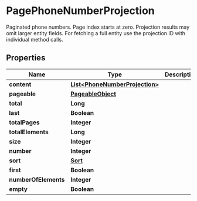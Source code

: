 

# PagePhoneNumberProjection

Paginated phone numbers. Page index starts at zero. Projection results may omit larger entity fields. For fetching a full entity use the projection ID with individual method calls.
## Properties

Name | Type | Description | Notes
------------ | ------------- | ------------- | -------------
**content** | [**List&lt;PhoneNumberProjection&gt;**](PhoneNumberProjection) |  |  [optional]
**pageable** | [**PageableObject**](PageableObject) |  |  [optional]
**total** | **Long** |  |  [optional]
**last** | **Boolean** |  |  [optional]
**totalPages** | **Integer** |  |  [optional]
**totalElements** | **Long** |  |  [optional]
**size** | **Integer** |  |  [optional]
**number** | **Integer** |  |  [optional]
**sort** | [**Sort**](Sort) |  |  [optional]
**first** | **Boolean** |  |  [optional]
**numberOfElements** | **Integer** |  |  [optional]
**empty** | **Boolean** |  |  [optional]



